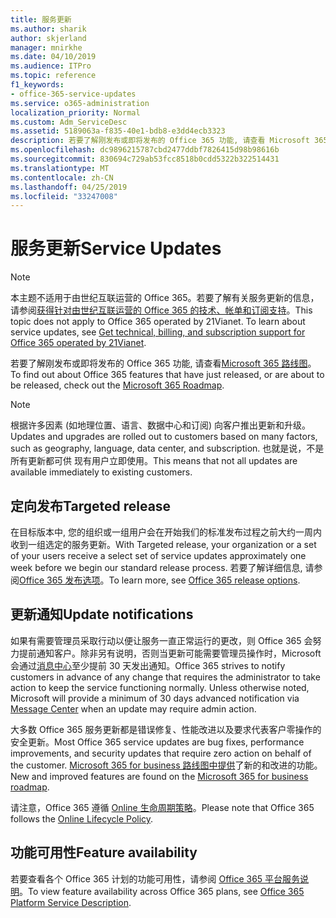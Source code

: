 ```yaml
---
title: 服务更新
ms.author: sharik
author: skjerland
manager: mnirkhe
ms.date: 04/10/2019
ms.audience: ITPro
ms.topic: reference
f1_keywords:
- office-365-service-updates
ms.service: o365-administration
localization_priority: Normal
ms.custom: Adm_ServiceDesc
ms.assetid: 5189063a-f835-40e1-bdb8-e3dd4ecb3323
description: 若要了解刚发布或即将发布的 Office 365 功能, 请查看 Microsoft 365 路线图。
ms.openlocfilehash: dc9896215787cbd2477ddbf7826415d98b98616b
ms.sourcegitcommit: 830694c729ab53fcc8518b0cdd5322b322514431
ms.translationtype: MT
ms.contentlocale: zh-CN
ms.lasthandoff: 04/25/2019
ms.locfileid: "33247008"
---
```

# <a name="service-updates"></a><span data-ttu-id="7205d-103">服务更新</span><span class="sxs-lookup"><span data-stu-id="7205d-103">Service Updates</span></span>

> [!NOTE]
> <span data-ttu-id="7205d-p101">本主题不适用于由世纪互联运营的 Office 365。若要了解有关服务更新的信息，请参阅[获得针对由世纪互联运营的 Office 365 的技术、帐单和订阅支持](http://go.microsoft.com/fwlink/?LinkID=733350&amp;clcid=0x409)。</span><span class="sxs-lookup"><span data-stu-id="7205d-p101">This topic does not apply to Office 365 operated by 21Vianet. To learn about service updates, see [Get technical, billing, and subscription support for Office 365 operated by 21Vianet](http://go.microsoft.com/fwlink/?LinkID=733350&amp;clcid=0x409).</span></span> 
  
<span data-ttu-id="7205d-106">若要了解刚发布或即将发布的 Office 365 功能, 请查看[Microsoft 365 路线图](https://go.microsoft.com/fwlink/?LinkId=509914)。</span><span class="sxs-lookup"><span data-stu-id="7205d-106">To find out about Office 365 features that have just released, or are about to be released, check out the [Microsoft 365 Roadmap](https://go.microsoft.com/fwlink/?LinkId=509914).</span></span>
  
> [!NOTE]
> <span data-ttu-id="7205d-107">根据许多因素 (如地理位置、语言、数据中心和订阅) 向客户推出更新和升级。</span><span class="sxs-lookup"><span data-stu-id="7205d-107">Updates and upgrades are rolled out to customers based on many factors, such as geography, language, data center, and subscription.</span></span> <span data-ttu-id="7205d-108">也就是说，不是所有更新都可供 现有用户立即使用。</span><span class="sxs-lookup"><span data-stu-id="7205d-108">This means that not all updates are available immediately to existing customers.</span></span> 
  
## <a name="targeted-release"></a><span data-ttu-id="7205d-109">定向发布</span><span class="sxs-lookup"><span data-stu-id="7205d-109">Targeted release</span></span>

<span data-ttu-id="7205d-110">在目标版本中, 您的组织或一组用户会在开始我们的标准发布过程之前大约一周内收到一组选定的服务更新。</span><span class="sxs-lookup"><span data-stu-id="7205d-110">With Targeted release, your organization or a set of your users receive a select set of service updates approximately one week before we begin our standard release process.</span></span> <span data-ttu-id="7205d-111">若要了解详细信息, 请参阅[Office 365 发布选项](https://docs.microsoft.com/office365/admin/manage/release-options-in-office-365?view=o365-worldwide)。</span><span class="sxs-lookup"><span data-stu-id="7205d-111">To learn more, see [Office 365 release options](https://docs.microsoft.com/office365/admin/manage/release-options-in-office-365?view=o365-worldwide).</span></span> 
  
## <a name="update-notifications"></a><span data-ttu-id="7205d-112">更新通知</span><span class="sxs-lookup"><span data-stu-id="7205d-112">Update notifications</span></span>

<span data-ttu-id="7205d-p104">如果有需要管理员采取行动以便让服务一直正常运行的更改，则 Office 365 会努力提前通知客户。除非另有说明，否则当更新可能需要管理员操作时，Microsoft 会通过[消息中心](http://technet.microsoft.com/library/38FB3333-BFCC-4340-A37B-DEDA509C209.aspx)至少提前 30 天发出通知。</span><span class="sxs-lookup"><span data-stu-id="7205d-p104">Office 365 strives to notify customers in advance of any change that requires the administrator to take action to keep the service functioning normally. Unless otherwise noted, Microsoft will provide a minimum of 30 days advanced notification via [Message Center](http://technet.microsoft.com/library/38FB3333-BFCC-4340-A37B-DEDA509C209.aspx) when an update may require admin action.</span></span> 
  
<span data-ttu-id="7205d-115">大多数 Office 365 服务更新都是错误修复、性能改进以及要求代表客户零操作的安全更新。</span><span class="sxs-lookup"><span data-stu-id="7205d-115">Most Office 365 service updates are bug fixes, performance improvements, and security updates that require zero action on behalf of the customer.</span></span> <span data-ttu-id="7205d-116">[Microsoft 365 for business 路线图中提供](http://roadmap.office.com/)了新的和改进的功能。</span><span class="sxs-lookup"><span data-stu-id="7205d-116">New and improved features are found on the [Microsoft 365 for business roadmap](http://roadmap.office.com/).</span></span>
  
<span data-ttu-id="7205d-117">请注意，Office 365 遵循 [Online 生命周期策略](https://support.microsoft.com/lifecycle#gp/osslpolicy)。</span><span class="sxs-lookup"><span data-stu-id="7205d-117">Please note that Office 365 follows the [Online Lifecycle Policy](https://support.microsoft.com/lifecycle#gp/osslpolicy).</span></span>
  
## <a name="feature-availability"></a><span data-ttu-id="7205d-118">功能可用性</span><span class="sxs-lookup"><span data-stu-id="7205d-118">Feature availability</span></span>

<span data-ttu-id="7205d-119">若要查看各个 Office 365 计划的功能可用性，请参阅 [Office 365 平台服务说明](https://technet.microsoft.com/library/office-365-platform-service-description.aspx)。</span><span class="sxs-lookup"><span data-stu-id="7205d-119">To view feature availability across Office 365 plans, see [Office 365 Platform Service Description](https://technet.microsoft.com/library/office-365-platform-service-description.aspx).</span></span>
  

